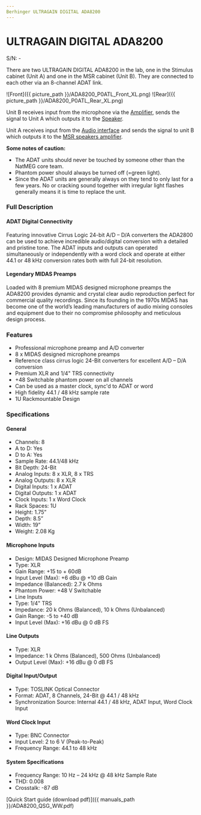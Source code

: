 ```yaml
---
Berhinger ULTRAGAIN DIGITAL ADA8200
---
```


# ULTRAGAIN DIGITAL ADA8200
S/N: -

There are two ULTRAGAIN DIGITAL ADA8200 in the lab, one in the Stimulus cabinet (Unit A) and one in the MSR cabinet (Unit B). They are connected to each other via an 8-channel ADAT link.

![Front]({{ picture_path }}/ADA8200_P0ATL_Front_XL.png)
![Rear]({{ picture_path }}/ADA8200_P0ATL_Rear_XL.png)

Unit B receives input from the microphone via the [Amplifier](), sends the signal to Unit A which outputs it to the [Speaker]().

Unit A receives input from the [Audio interface]() and sends the signal to unit B which outputs it to the [MSR speakers amplifier]().

**Some notes of caution:**
 - The ADAT units should never be touched by someone other than the NatMEG core team.
 - Phantom power should always be turned off (=green light).
 - Since the ADAT units are generally always on they tend to only last for a few years. No or cracking sound together with irregular light flashes generally means it is time to replace the unit.

### Full Description
#### ADAT Digital Connectivity
Featuring innovative Cirrus Logic 24-bit A/D – D/A converters the ADA2800 can be used to achieve incredible audio/digital conversion with a detailed and pristine tone. The ADAT inputs and outputs can operated simultaneously or independently with a word clock and operate at either 44.1 or 48 kHz conversion rates both with full 24-bit resolution.

#### Legendary MIDAS Preamps
Loaded with 8 premium MIDAS designed microphone preamps the ADA8200 provides dynamic and crystal clear audio reproduction perfect for commercial quality recordings. Since its founding in the 1970s MIDAS has become one of the world’s leading manufacturers of audio mixing consoles and equipment due to their no compromise philosophy and meticulous design process.

### Features
* Professional microphone preamp and A/D converter
* 8 x MIDAS designed microphone preamps
* Reference class cirrus logic 24-Bit converters for excellent A/D – D/A conversion
* Premium XLR and 1/4" TRS connectivity
* +48 Switchable phantom power on all channels
* Can be used as a master clock, sync'd to ADAT or word
* High fidelity 44.1 / 48 kHz sample rate
* 1U Rackmountable Design

### Specifications

#### General
* Channels: 8
* A to D: Yes
* D to A: Yes
* Sample Rate: 44.1/48 kHz
* Bit Depth: 24-Bit
* Analog Inputs: 8 x XLR, 8 x TRS
* Analog Outputs: 8 x XLR
* Digital Inputs: 1 x ADAT
* Digital Outputs: 1 x ADAT
* Clock Inputs: 1 x Word Clock
* Rack Spaces: 1U
* Height: 1.75”
* Depth: 8.5”
* Width: 19”
* Weight: 2.08 Kg

#### Microphone Inputs
* Design: MIDAS Designed Microphone Preamp
* Type: XLR
* Gain Range: +15 to + 60dB
* Input Level (Max): +6 dBu @ +10 dB Gain
* Impedance (Balanced): 2.7 k Ohms
* Phantom Power: +48 V Switchable
* Line Inputs
* Type: 1/4" TRS
* Impedance: 20 k Ohms (Balanced), 10 k Ohms (Unbalanced)
* Gain Range: -5 to +40 dB
* Input Level (Max): +16 dBu @ 0 dB FS

#### Line Outputs
* Type: XLR
* Impedance: 1 k Ohms (Balanced), 500 Ohms (Unbalanced)
* Output Level (Max): +16 dBu @ 0 dB FS

#### Digital Input/Output
* Type: TOSLINK Optical Connector
* Format: ADAT, 8 Channels, 24-Bit @ 44.1 / 48 kHz
* Synchronization Source: Internal 44.1 / 48 kHz, ADAT Input, Word Clock Input

#### Word Clock Input
* Type: BNC Connector
* Input Level: 2 to 6 V (Peak-to-Peak)
* Frequency Range: 44.1 to 48 kHz

#### System Specifications
* Frequency Range: 10 Hz – 24 kHz @ 48 kHz Sample Rate
* THD: 0.008
* Crosstalk: -87 dB

[Quick Start guide (download pdf)]({{ manuals_path }}/ADA8200_QSG_WW.pdf)
